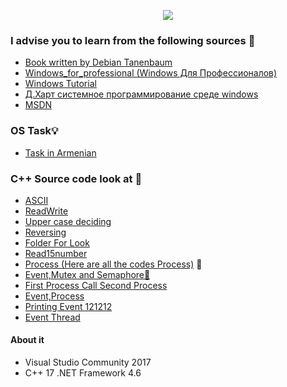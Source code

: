 <p align="center">
<img src="https://i.gyazo.com/4a3c9ad243b572e235d2ef8a318e4b26.png">
</p>


### I advise you to learn from the following sources :minidisc:  <br>

* [Book written by Debian Tanenbaum](https://drive.google.com/open?id=0By1MH5wlD0LhYUU1ajBwYmlvT00) <br> 
* [Windows_for_professional (Windows Для Профессионалов)](https://drive.google.com/open?id=0By1MH5wlD0LhYUYySEU4NDc5cTA) <br> 
* [Windows Tutorial](https://github.com/VanHakobyan/OperatingSystemWithCPP/blob/master/WindowsTutorial.docx) <br> 
* [Д.Харт системное программирование среде windows](https://drive.google.com/open?id=0By1MH5wlD0LhRXVLSmdRUF9jOG8) <br> 
* [MSDN](https://msdn.microsoft.com/en-us/) <br> 

### OS Task:bulb:

* [Task in Armenian](https://github.com/VanHakobyan/OperatingSystemWithCPP/blob/master/Tasks.docx) <br> 


### C++ Source code look at :crescent_moon:

* [ASCII](https://github.com/VanHakobyan/OperatingSystemWithCPP/blob/master/Masiv10Symbol/ASCII/Source.cpp) <br>
* [ReadWrite](https://github.com/VanHakobyan/OperatingSystemWithCPP/blob/master/Masiv10Symbol/ReadWrite/Source.cpp) <br>
* [Upper case deciding](https://github.com/VanHakobyan/OperatingSystemWithCPP/blob/master/24_02_17/CreateFileUpper/Source.cpp) <br>
* [Reversing](https://github.com/VanHakobyan/OperatingSystemWithCPP/blob/master/03_03_17/Reversing/Source.cpp) <br>
* [Folder For Look ](https://github.com/VanHakobyan/OperatingSystemWithCPP/tree/master/ForLook) <br>
* [Read15number](https://github.com/VanHakobyan/OperatingSystemWithCPP/blob/master/Read15number/Read15number/Source.cpp) <br>
* [Process (Here are all the codes Process)](https://github.com/VanHakobyan/OperatingSystemWithCPP/tree/master/ProcessOS) :loudspeaker: <br>
* [Event,Mutex and Semaphore:runner:](https://github.com/VanHakobyan/OperatingSystemWithCPP/tree/master/EventMutexSemaphore/EventMutexSemaphore)<br>
* [First Process Call Second Process](https://github.com/VanHakobyan/OperatingSystemWithCPP/tree/master/FirstProcessCallSecondProcess)<br>
* [Event,Process ](https://github.com/VanHakobyan/OperatingSystemWithCPP/tree/master/ProcessThreadSync/EventProcess-Thread)<br>
* [Printing Event 121212](https://github.com/VanHakobyan/OperatingSystemWithCPP/blob/master/ProcessThreadSync/Event121212.cpp)<br>
* [Event Thread](https://github.com/VanHakobyan/OperatingSystemWithCPP/blob/master/ProcessThreadSync/EventThreads.cpp)<br>

#### About it

* Visual Studio Community 2017
* C++ 17 .NET Framework 4.6
